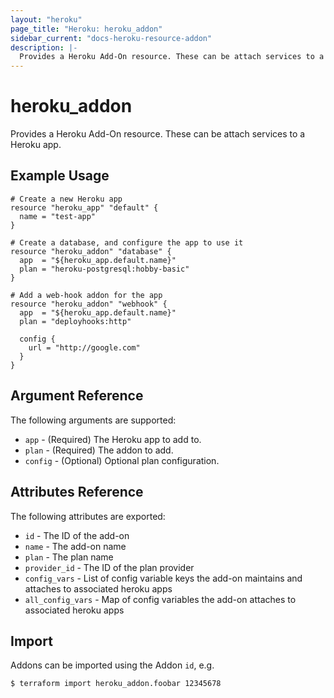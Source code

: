 ```yaml
---
layout: "heroku"
page_title: "Heroku: heroku_addon"
sidebar_current: "docs-heroku-resource-addon"
description: |-
  Provides a Heroku Add-On resource. These can be attach services to a Heroku app.
---
```


# heroku\_addon

Provides a Heroku Add-On resource. These can be attach
services to a Heroku app.

## Example Usage

```hcl
# Create a new Heroku app
resource "heroku_app" "default" {
  name = "test-app"
}

# Create a database, and configure the app to use it
resource "heroku_addon" "database" {
  app  = "${heroku_app.default.name}"
  plan = "heroku-postgresql:hobby-basic"
}

# Add a web-hook addon for the app
resource "heroku_addon" "webhook" {
  app  = "${heroku_app.default.name}"
  plan = "deployhooks:http"

  config {
    url = "http://google.com"
  }
}
```

## Argument Reference

The following arguments are supported:

* `app` - (Required) The Heroku app to add to.
* `plan` - (Required) The addon to add.
* `config` - (Optional) Optional plan configuration.

## Attributes Reference

The following attributes are exported:

* `id` - The ID of the add-on
* `name` - The add-on name
* `plan` - The plan name
* `provider_id` - The ID of the plan provider
* `config_vars` - List of config variable keys the add-on maintains and attaches to associated heroku apps
* `all_config_vars` - Map of config variables the add-on attaches to associated heroku apps


## Import

Addons can be imported using the Addon `id`, e.g.

```
$ terraform import heroku_addon.foobar 12345678
```

